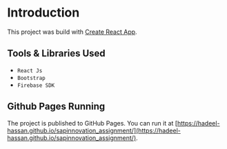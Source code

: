 # Introduction

This project was build with [Create React App](https://github.com/facebook/create-react-app).

## Tools & Libraries Used
- `React Js`
- `Bootstrap`
- `Firebase SDK`


## Github Pages Running

The project is published to GitHub Pages.
You can run it at [https://hadeel-hassan.github.io/sapinnovation_assignment/](https://hadeel-hassan.github.io/sapinnovation_assignment/).

